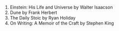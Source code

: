 1. Einstein: His Life and Universe by Walter Isaacson
2. Dune by Frank Herbert
3. The Daily Stoic by Ryan Holiday
4. On Writing: A Memoir of the Craft by Stephen King
